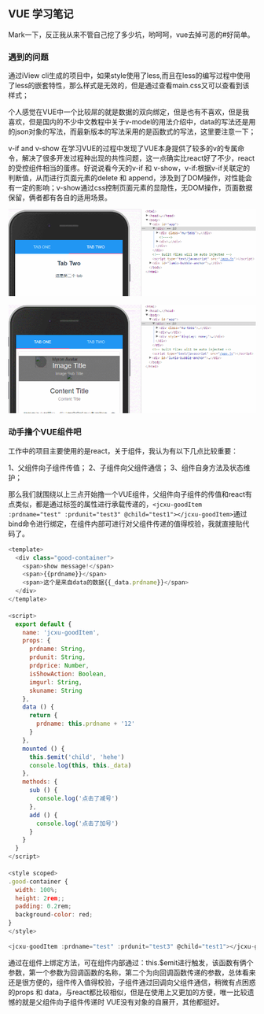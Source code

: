 ## VUE 学习笔记

Mark一下，反正我从来不管自己挖了多少坑，哟呵呵，vue去掉可恶的#好简单。

### 遇到的问题

通过iView cli生成的项目中，如果style使用了less,而且在less的编写过程中使用了less的嵌套特性，那么样式是无效的，但是通过查看main.css又可以查看到该样式；

个人感觉在VUE中一个比较屌的就是数据的双向绑定，但是也有不喜欢，但是我喜欢，但是国内的不少中文教程中关于v-model的用法介绍中，data的写法还是用的json对象的写法，而最新版本的写法采用的是函数式的写法，这里要注意一下；

v-if and v-show 在学习VUE的过程中发现了VUE本身提供了较多的v的专属命令，解决了很多开发过程种出现的共性问题，这一点确实比react好了不少，react的受控组件相当的蛋疼。好说说看今天的v-if 和 v-show，v-if:根据v-if关联定的判断值，从而进行页面元素的delete 和 append，涉及到了DOM操作，对性能会有一定的影响；v-show通过css控制页面元素的显隐性，无DOM操作，页面数据保留，俩者都有各自的适用场景。

![](./img/VUE/v-if.gif)

![](./img/VUE/v-show.gif)

### 动手撸个VUE组件吧

工作中的项目主要使用的是react，关于组件，我认为有以下几点比较重要：

1、父组件向子组件传值；
2、子组件向父组件通信；
3、组件自身方法及状态维护；

那么我们就围绕以上三点开始撸一个VUE组件，父组件向子组件的传值和react有点类似，都是通过标签的属性进行承载传递的，```<jcxu-goodItem :prdname="test" :prdunit="test3" @child="test1"></jcxu-goodItem>```通过bind命令进行绑定，在组件内部可进行对父组件传递的值得校验，我就直接贴代码了。

```javascript
<template>
  <div class="good-container">
    <span>show message!</span>
    <span>{{prdname}}</span>
    <span>这个是来自data的数据{{_data.prdname}}</span>
  </div>
</template>

<script>
  export default {
    name: 'jcxu-goodItem',
    props: {
      prdname: String,
      prdunit: String,
      prdprice: Number,
      isShowAction: Boolean,
      imgurl: String,
      skuname: String
    },
    data () {
      return {
        prdname: this.prdname + '12'
      }
    },
    mounted () {
      this.$emit('child', 'hehe')
      console.log(this, this._data)
    },
    methods: {
      sub () {
        console.log('点击了减号')
      },
      add () {
        console.log('点击了加号')
      }
    }
  }
</script>

<style scoped>
.good-container {
  width: 100%;
  height: 2rem;;
  padding: 0.2rem;
  background-color: red;
}
</style>

```

```javascript
<jcxu-goodItem :prdname="test" :prdunit="test3" @child="test1"></jcxu-goodItem>
```

通过在组件上绑定方法，可在组件内部通过：this.$emit进行触发，该函数有俩个参数，第一个参数为回调函数的名称，第二个为向回调函数传递的参数，总体看来还是很方便的，组件传入值得校验，子组件通过回调向父组件通信，稍微有点困惑的props 和 data，与react都比较相似，但是在使用上又更加的方便，唯一比较遗憾的就是父组件向子组件传递时 VUE没有对象的自展开，其他都挺好。








